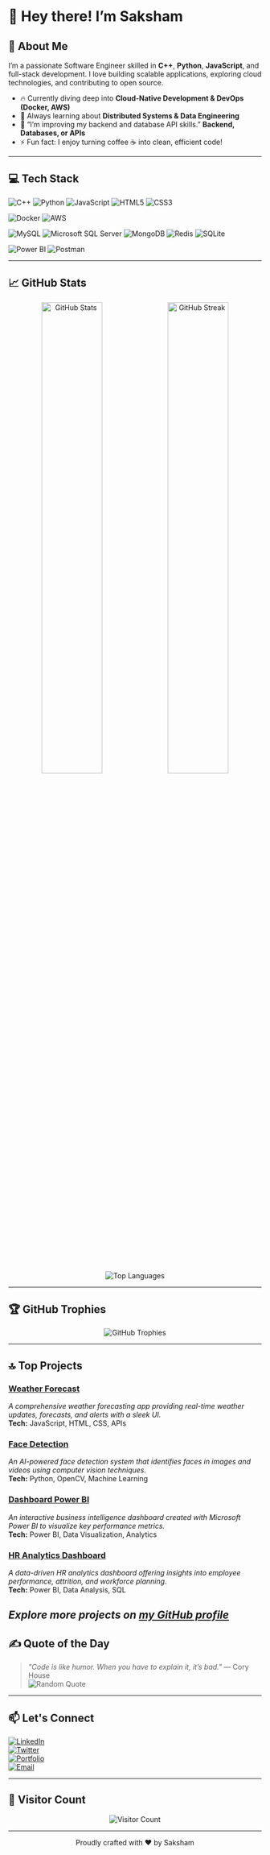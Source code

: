 # 👋 Hey there! I’m Saksham

## 🔭 About Me
I’m a passionate Software Engineer skilled in **C++**, **Python**, **JavaScript**, and full-stack development. I love building scalable applications, exploring cloud technologies, and contributing to open source.  

- 🔥 Currently diving deep into **Cloud-Native Development & DevOps (Docker, AWS)**  
- 🌱 Always learning about **Distributed Systems & Data Engineering**  
- 💬 “I’m improving my backend and database API skills.” **Backend, Databases, or APIs**  
- ⚡ Fun fact: I enjoy turning coffee ☕️ into clean, efficient code!  

---

## 💻 Tech Stack

![C++](https://img.shields.io/badge/c++-%2300599C.svg?style=for-the-badge&logo=c%2B%2B&logoColor=white)
![Python](https://img.shields.io/badge/python-3670A0?style=for-the-badge&logo=python&logoColor=ffdd54)
![JavaScript](https://img.shields.io/badge/javascript-%23323330.svg?style=for-the-badge&logo=javascript&logoColor=%23F7DF1E)
![HTML5](https://img.shields.io/badge/html5-%23E34F26.svg?style=for-the-badge&logo=html5&logoColor=white)
![CSS3](https://img.shields.io/badge/css3-%231572B6.svg?style=for-the-badge&logo=css3&logoColor=white)

![Docker](https://img.shields.io/badge/docker-%230db7ed.svg?style=for-the-badge&logo=docker&logoColor=white)
![AWS](https://img.shields.io/badge/AWS-%23FF9900.svg?style=for-the-badge&logo=amazon-aws&logoColor=white)

![MySQL](https://img.shields.io/badge/mysql-4479A1.svg?style=for-the-badge&logo=mysql&logoColor=white)
![Microsoft SQL Server](https://img.shields.io/badge/Microsoft%20SQL%20Server-CC2927?style=for-the-badge&logo=microsoft%20sql%20server&logoColor=white)
![MongoDB](https://img.shields.io/badge/mongodb-%234ea94b.svg?style=for-the-badge&logo=mongodb&logoColor=white)
![Redis](https://img.shields.io/badge/redis-%23DD0031.svg?style=for-the-badge&logo=redis&logoColor=white)
![SQLite](https://img.shields.io/badge/sqlite-%2307405e.svg?style=for-the-badge&logo=sqlite&logoColor=white)

![Power BI](https://img.shields.io/badge/power_bi-F2C811?style=for-the-badge&logo=powerbi&logoColor=black)
![Postman](https://img.shields.io/badge/Postman-FF6C37?style=for-the-badge&logo=postman&logoColor=white)

---

## 📈 GitHub Stats

<p align="center">
  <img src="https://github-readme-stats.vercel.app/api?username=saksham634&show_icons=true&theme=radical&count_private=true&include_all_commits=true" alt="GitHub Stats" width="49%" />
  <img src="https://github-readme-streak-stats.herokuapp.com/?user=saksham634&theme=radical" alt="GitHub Streak" width="49%" />
</p>

<p align="center">
  <img src="https://github-readme-stats.vercel.app/api/top-langs/?username=saksham634&layout=compact&theme=radical" alt="Top Languages" />
</p>

---

## 🏆 GitHub Trophies

<p align="center">
  <img src="https://github-profile-trophy.vercel.app/?username=saksham634&theme=radical&no-bg=true&margin-w=15" alt="GitHub Trophies" />
</p>

---

## 🔝 Top Projects

### [Weather Forecast](https://github.com/saksham634/weatherforecast)  
_A comprehensive weather forecasting app providing real-time weather updates, forecasts, and alerts with a sleek UI._  
**Tech:** JavaScript, HTML, CSS, APIs

### [Face Detection](https://github.com/saksham634/Face-detection)  
_An AI-powered face detection system that identifies faces in images and videos using computer vision techniques._  
**Tech:** Python, OpenCV, Machine Learning

### [Dashboard Power BI](https://github.com/saksham634/dashboard-power-bi)  
_An interactive business intelligence dashboard created with Microsoft Power BI to visualize key performance metrics._  
**Tech:** Power BI, Data Visualization, Analytics

### [HR Analytics Dashboard](https://github.com/saksham634/HR-Analytics-Dashboard)  
_A data-driven HR analytics dashboard offering insights into employee performance, attrition, and workforce planning._  
**Tech:** Power BI, Data Analysis, SQL

*Explore more projects on [my GitHub profile](https://github.com/saksham634?tab=repositories)*
---

## ✍️ Quote of the Day  
> _"Code is like humor. When you have to explain it, it’s bad."_ — Cory House  
![Random Quote](https://quotes-github-readme.vercel.app/api?type=horizontal&theme=radical)

---

## 📫 Let's Connect

[![LinkedIn](https://img.shields.io/badge/LinkedIn-blue?style=for-the-badge&logo=linkedin&logoColor=white)](https://www.linkedin.com/in/sakshamsharma00363/)  
[![Twitter](https://img.shields.io/badge/Twitter-1DA1F2?style=for-the-badge&logo=twitter&logoColor=white)](https://twitter.com/your-twitter)  
[![Portfolio](https://img.shields.io/badge/Portfolio-gray?style=for-the-badge&logo=google-chrome&logoColor=white)](https://your-portfolio.com)  
[![Email](https://img.shields.io/badge/Email-D14836?style=for-the-badge&logo=gmail&logoColor=white)](mailto:your.email@example.com)

---

## 👀 Visitor Count

<p align="center">
  <img src="https://visitcount.itsvg.in/api?id=saksham634&icon=0&color=0" alt="Visitor Count" />
</p>

---

<p align="center">
  Proudly crafted with ❤️ by Saksham  
</p>
